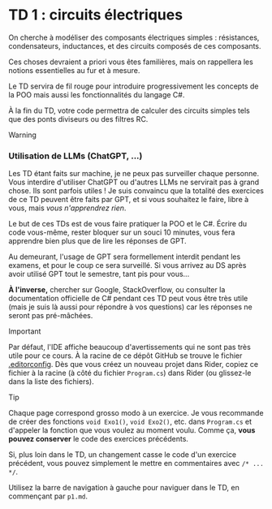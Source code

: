 # TD 1 : circuits électriques

On cherche à modéliser des composants électriques simples : résistances, condensateurs, inductances, et des circuits composés de ces composants.

Ces choses devraient a priori vous êtes familières, mais on rappellera les notions essentielles au fur et à mesure.

Le TD servira de fil rouge pour introduire progressivement les concepts de la POO mais aussi les fonctionnalités du langage C#.

À la fin du TD, votre code permettra de calculer des circuits simples tels que des ponts diviseurs ou des filtres RC.

> [!WARNING]
> ### Utilisation de LLMs (ChatGPT, ...)
>
> Les TD étant faits sur machine, je ne peux pas surveiller chaque personne. Vous interdire d'utiliser ChatGPT ou d'autres LLMs ne servirait pas à grand chose. Ils sont parfois utiles ! Je suis convaincu que la totalité des exercices de ce TD peuvent être faits par GPT, et si vous souhaitez le faire, libre à vous, mais *vous n'apprendrez rien*.
>
> Le but de ces TDs est de vous faire pratiquer la POO et le C#. Écrire du code vous-même, rester bloquer sur un souci 10 minutes, vous fera apprendre bien plus que de lire les réponses de GPT.
>
> Au demeurant, l'usage de GPT sera formellement interdit pendant les examens, et pour le coup ce sera surveillé. Si vous arrivez au DS après avoir utilisé GPT tout le semestre, tant pis pour vous...
>
> **À l'inverse,** chercher sur Google, StackOverflow, ou consulter la documentation officielle de C# pendant ces TD peut vous être très utile (mais je suis là aussi pour répondre à vos questions) car les réponses ne seront pas pré-mâchées.

> [!IMPORTANT]
> Par défaut, l'IDE affiche beaucoup d'avertissements qui ne sont pas très utile pour ce cours. À la racine de ce dépôt GitHub se trouve le fichier [.editorconfig](../../.editorconfig). Dès que vous créez un nouveau projet dans Rider, copiez ce fichier à la racine (à côté du fichier `Program.cs`) dans Rider (ou glissez-le dans la liste des fichiers).

> [!TIP]
> Chaque page correspond grosso modo à un exercice. Je vous recommande de créer des fonctions `void Exo1()`, `void Exo2()`, etc. dans `Program.cs` et d'appeler la fonction que vous voulez au moment voulu. Comme ça, **vous pouvez conserver** le code des exercices précédents.
>
> Si, plus loin dans le TD, un changement casse le code d'un exercice précédent, vous pouvez simplement le mettre en commentaires avec `/* ... */`.

Utilisez la barre de navigation à gauche pour naviguer dans le TD, en commençant par `p1.md`.